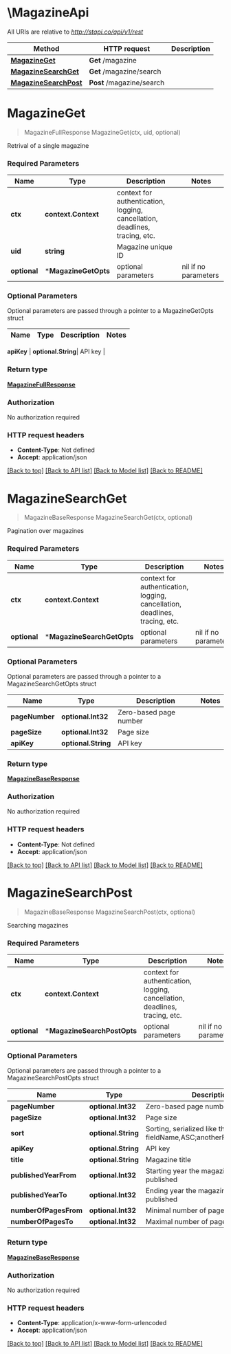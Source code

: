 # \MagazineApi

All URIs are relative to *http://stapi.co/api/v1/rest*

Method | HTTP request | Description
------------- | ------------- | -------------
[**MagazineGet**](MagazineApi.md#MagazineGet) | **Get** /magazine | 
[**MagazineSearchGet**](MagazineApi.md#MagazineSearchGet) | **Get** /magazine/search | 
[**MagazineSearchPost**](MagazineApi.md#MagazineSearchPost) | **Post** /magazine/search | 


# **MagazineGet**
> MagazineFullResponse MagazineGet(ctx, uid, optional)


Retrival of a single magazine

### Required Parameters

Name | Type | Description  | Notes
------------- | ------------- | ------------- | -------------
 **ctx** | **context.Context** | context for authentication, logging, cancellation, deadlines, tracing, etc.
  **uid** | **string**| Magazine unique ID | 
 **optional** | ***MagazineGetOpts** | optional parameters | nil if no parameters

### Optional Parameters
Optional parameters are passed through a pointer to a MagazineGetOpts struct

Name | Type | Description  | Notes
------------- | ------------- | ------------- | -------------

 **apiKey** | **optional.String**| API key | 

### Return type

[**MagazineFullResponse**](MagazineFullResponse.md)

### Authorization

No authorization required

### HTTP request headers

 - **Content-Type**: Not defined
 - **Accept**: application/json

[[Back to top]](#) [[Back to API list]](../README.md#documentation-for-api-endpoints) [[Back to Model list]](../README.md#documentation-for-models) [[Back to README]](../README.md)

# **MagazineSearchGet**
> MagazineBaseResponse MagazineSearchGet(ctx, optional)


Pagination over magazines

### Required Parameters

Name | Type | Description  | Notes
------------- | ------------- | ------------- | -------------
 **ctx** | **context.Context** | context for authentication, logging, cancellation, deadlines, tracing, etc.
 **optional** | ***MagazineSearchGetOpts** | optional parameters | nil if no parameters

### Optional Parameters
Optional parameters are passed through a pointer to a MagazineSearchGetOpts struct

Name | Type | Description  | Notes
------------- | ------------- | ------------- | -------------
 **pageNumber** | **optional.Int32**| Zero-based page number | 
 **pageSize** | **optional.Int32**| Page size | 
 **apiKey** | **optional.String**| API key | 

### Return type

[**MagazineBaseResponse**](MagazineBaseResponse.md)

### Authorization

No authorization required

### HTTP request headers

 - **Content-Type**: Not defined
 - **Accept**: application/json

[[Back to top]](#) [[Back to API list]](../README.md#documentation-for-api-endpoints) [[Back to Model list]](../README.md#documentation-for-models) [[Back to README]](../README.md)

# **MagazineSearchPost**
> MagazineBaseResponse MagazineSearchPost(ctx, optional)


Searching magazines

### Required Parameters

Name | Type | Description  | Notes
------------- | ------------- | ------------- | -------------
 **ctx** | **context.Context** | context for authentication, logging, cancellation, deadlines, tracing, etc.
 **optional** | ***MagazineSearchPostOpts** | optional parameters | nil if no parameters

### Optional Parameters
Optional parameters are passed through a pointer to a MagazineSearchPostOpts struct

Name | Type | Description  | Notes
------------- | ------------- | ------------- | -------------
 **pageNumber** | **optional.Int32**| Zero-based page number | 
 **pageSize** | **optional.Int32**| Page size | 
 **sort** | **optional.String**| Sorting, serialized like this: fieldName,ASC;anotherFieldName,DESC | 
 **apiKey** | **optional.String**| API key | 
 **title** | **optional.String**| Magazine title | 
 **publishedYearFrom** | **optional.Int32**| Starting year the magazine was published | 
 **publishedYearTo** | **optional.Int32**| Ending year the magazine was published | 
 **numberOfPagesFrom** | **optional.Int32**| Minimal number of pages | 
 **numberOfPagesTo** | **optional.Int32**| Maximal number of pages | 

### Return type

[**MagazineBaseResponse**](MagazineBaseResponse.md)

### Authorization

No authorization required

### HTTP request headers

 - **Content-Type**: application/x-www-form-urlencoded
 - **Accept**: application/json

[[Back to top]](#) [[Back to API list]](../README.md#documentation-for-api-endpoints) [[Back to Model list]](../README.md#documentation-for-models) [[Back to README]](../README.md)

